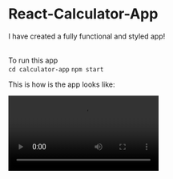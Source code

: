 # React-Calculator-App
<p> I have created a fully functional and styled app!</p>
<br>
To run this app 
<br>
<code>cd calculator-app</code>
<code>npm start</code>

<p>This is how is the app looks like:</p>
<video autoplay> 
<source src='Calculator - Google Chrome 2022-06-27 13-33-22.mp4' type="video/mp4">
</video>